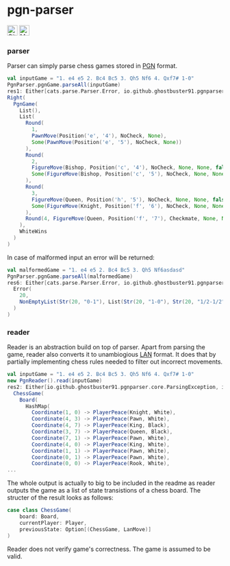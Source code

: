 # pgn-parser

[<img alt="GitHub Workflow" src="https://img.shields.io/github/workflow/status/ghostbuster91/pgn-parser/CI/master?style=for-the-badge" height="24">](https://github.com/ghostbuster91/pgn-parser/actions)
[<img alt="Maven Central" src="https://img.shields.io/maven-central/v/io.github.ghostbuster91.pgnparser/core_2.13?style=for-the-badge" height="24">](https://search.maven.org/artifact/io.github.ghostbuster91.pgnparser/core_2.13)

### parser

Parser can simply parse chess games stored in [PGN](https://en.wikipedia.org/wiki/Portable_Game_Notation) format.

```scala
val inputGame = "1. e4 e5 2. Bc4 Bc5 3. Qh5 Nf6 4. Qxf7# 1-0"
PgnParser.pgnGame.parseAll(inputGame)
res1: Either[cats.parse.Parser.Error, io.github.ghostbuster91.pgnparser.parser.PgnGame] =
Right(
  PgnGame(
    List(),
    List(
      Round(
        1,
        PawnMove(Position('e', '4'), NoCheck, None),
        Some(PawnMove(Position('e', '5'), NoCheck, None))
      ),
      Round(
        2,
        FigureMove(Bishop, Position('c', '4'), NoCheck, None, None, false),
        Some(FigureMove(Bishop, Position('c', '5'), NoCheck, None, None, false))
      ),
      Round(
        3,
        FigureMove(Queen, Position('h', '5'), NoCheck, None, None, false),
        Some(FigureMove(Knight, Position('f', '6'), NoCheck, None, None, false))
      ),
      Round(4, FigureMove(Queen, Position('f', '7'), Checkmate, None, None, true), None)
    ),
    WhiteWins
  )
)
```

In case of malformed input an error will be returned:

```scala
val malformedGame = "1. e4 e5 2. Bc4 Bc5 3. Qh5 Nf6asdasd"
PgnParser.pgnGame.parseAll(malformedGame)
res6: Either[cats.parse.Parser.Error, io.github.ghostbuster91.pgnparser.parser.PgnGame] = Left(
  Error(
    20,
    NonEmptyList(Str(20, "0-1"), List(Str(20, "1-0"), Str(20, "1/2-1/2"), InRange(20, '*', '*')))
  )
)
```

### reader

Reader is an abstraction build on top of parser. Apart from parsing the game, reader also converts it to unambiogious [LAN](<https://en.wikipedia.org/wiki/Algebraic_notation_(chess)#Long_algebraic_notation>) format. It does that by partially implementing chess rules needed to filter out incorrect movements.

```scala
val inputGame = "1. e4 e5 2. Bc4 Bc5 3. Qh5 Nf6 4. Qxf7# 1-0"
new PgnReader().read(inputGame)
res2: Either[io.github.ghostbuster91.pgnparser.core.ParsingException, io.github.ghostbuster91.pgnparser.core.ChessGame] = Right(
  ChessGame(
    Board(
      HashMap(
        Coordinate(1, 0) -> PlayerPeace(Knight, White),
        Coordinate(4, 3) -> PlayerPeace(Pawn, White),
        Coordinate(4, 7) -> PlayerPeace(King, Black),
        Coordinate(3, 7) -> PlayerPeace(Queen, Black),
        Coordinate(7, 1) -> PlayerPeace(Pawn, White),
        Coordinate(4, 0) -> PlayerPeace(King, White),
        Coordinate(1, 1) -> PlayerPeace(Pawn, White),
        Coordinate(0, 1) -> PlayerPeace(Pawn, White),
        Coordinate(0, 0) -> PlayerPeace(Rook, White),
...
```

The whole output is actually to big to be included in the readme as reader outputs the game as a list of state transistions of a chess board. The structer of the result looks as follows:

```scala
case class ChessGame(
    board: Board,
    currentPlayer: Player,
    previousState: Option[(ChessGame, LanMove)]
)
```

Reader does not verify game's correctness. The game is assumed to be valid.
